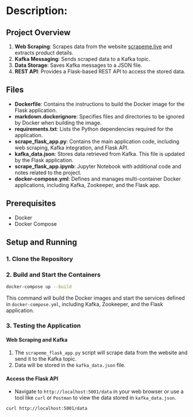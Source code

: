 # Description:

## Project Overview

1. **Web Scraping**: Scrapes data from the website [scrapeme.live](https://scrapeme.live/shop/) and extracts product details.
2. **Kafka Messaging**: Sends scraped data to a Kafka topic.
3. **Data Storage**: Saves Kafka messages to a JSON file.
4. **REST API**: Provides a Flask-based REST API to access the stored data.

## Files

- **Dockerfile**: Contains the instructions to build the Docker image for the Flask application.
- **markdown.dockerignore**: Specifies files and directories to be ignored by Docker when building the image.
- **requirements.txt**: Lists the Python dependencies required for the application.
- **scrape_flask_app.py**: Contains the main application code, including web scraping, Kafka integration, and Flask API.
- **kafka_data.json**: Stores data retrieved from Kafka. This file is updated by the Flask application.
- **scrape_flask_app.ipynb**: Jupyter Notebook with additional code and notes related to the project.
- **docker-compose.yml**: Defines and manages multi-container Docker applications, including Kafka, Zookeeper, and the Flask app.

## Prerequisites

- Docker
- Docker Compose

## Setup and Running

### 1. Clone the Repository

### 2. Build and Start the Containers

```bash
docker-compose up --build
```

This command will build the Docker images and start the services defined in `docker-compose.yml`, including Kafka, Zookeeper, and the Flask application.

### 3. Testing the Application

#### Web Scraping and Kafka

1. The `scrapeme_flask_app.py` script will scrape data from the website and send it to the Kafka topic.
2. Data will be stored in the `kafka_data.json` file.

#### Access the Flask API

- Navigate to `http://localhost:5001/data` in your web browser or use a tool like `curl` or `Postman` to view the data stored in `kafka_data.json`.

```bash
curl http://localhost:5001/data
```
